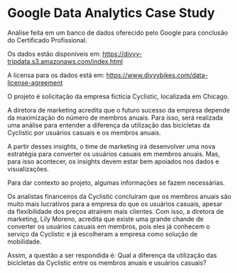 # Google Data Analytics Case Study
Análise feita em um banco de dados oferecido pelo Google para conclusão do Certificado Profissional.

Os dados estão disponíveis em: https://divvy-tripdata.s3.amazonaws.com/index.html

A licensa para os dados está em: https://www.divvybikes.com/data-license-agreement

O projeto é solicitação da empresa fictícia Cyclistic, localizada em Chicago. 

A diretora de marketing acredita que o futuro sucesso da empresa depende da maximização do número de membros anuais. Para isso, será realizada uma análise para entender a diferença da utilização das bicicletas da Cyclistic por usuários casuais e os membros anuais. 

A partir desses insights, o time de marketing irá desenvolver uma nova estratégia para converter os usuários casuais em membros anuais. Mas, para isso acontecer, os insights devem estar bem apoiados nos dados e visualizações. 

Para dar contexto ao projeto, algumas informações se fazem necessárias. 

Os analistas financeiros da Cyclistic concluíram que os membros anuais são muito mais lucrativos para a empresa do que os usuários casuais, apesar da flexibilidade dos preços atraírem mais clientes. Com isso, a diretora de marketing, Lily Moreno, acredita que existe uma grande chande de converter os usuários casuais em membros, pois eles já conhecem o serviço da Cyclistic e já escolheram a empresa como solução de mobilidade. 

Assim, a questão a ser respondida é: Qual a diferença da utilização das bicicletas da Cyclistic entre os membros anuais e usuários casuais?
